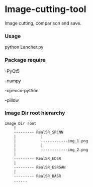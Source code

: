 # Image-cutting-tool
Image cutting, comparison and save.

### Usage

python Lancher.py


### Package require

-PyQt5 

-numpy 

-opencv-python

-pillow

### Image Dir root hierarchy

````
Image Dir root
    |
    --------- RealSR_SRCNN
    |           |
    |           ------------img_1.png
    |           |
    |           ------------img_2.png
    |
    --------- RealSR_EDSR
    |
    --------- RealSR_ESRGAN
    |
    --------- RealSR_DASR
    ......
````